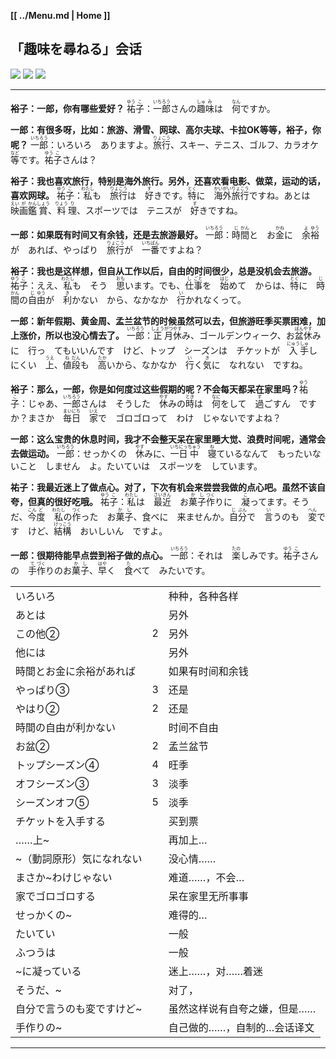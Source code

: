 **[[ ../Menu.md | Home ]]**
## 「趣味を尋ねる」会话
![](src/syumi_o_tazuneru_1.jpeg)
![](src/syumi_o_tazuneru_2.jpeg)
![](src/syumi_o_tazuneru_3.jpeg)

---

**裕子：一郎，你有哪些爱好？**
<ruby>祐<rp>(</rp><rt>ゆう</rt><rp>)</rp></ruby><ruby>子<rp>(</rp><rt>こ</rt><rp>)</rp></ruby>：<ruby>一<rp>(</rp><rt>いち</rt><rp>)</rp></ruby><ruby>郎<rp>(</rp><rt>ろう</rt><rp>)</rp></ruby>さんの<ruby>趣<rp>(</rp><rt>しゅ</rt><rp>)</rp></ruby><ruby>味<rp>(</rp><rt>み</rt><rp>)</rp></ruby>は　<ruby>何<rp>(</rp><rt>なん</rt><rp>)</rp></ruby>ですか。

**一郎：有很多呀，比如：旅游、滑雪、网球、高尔夫球、卡拉OK等等，裕子，你呢？**
<ruby>一<rp>(</rp><rt>いち</rt><rp>)</rp></ruby><ruby>郎<rp>(</rp><rt>ろう</rt><rp>)</rp></ruby>：いろいろ　ありますよ。<ruby>旅<rp>(</rp><rt>りょ</rt><rp>)</rp></ruby><ruby>行<rp>(</rp><rt>こう</rt><rp>)</rp></ruby>、スキー、テニス、ゴルフ、カラオケ<ruby>等<rp>(</rp><rt>など</rt><rp>)</rp></ruby>です。<ruby>祐<rp>(</rp><rt>ゆう</rt><rp>)</rp></ruby><ruby>子<rp>(</rp><rt>こ</rt><rp>)</rp></ruby>さんは？

**裕子：我也喜欢旅行，特别是海外旅行。另外，还喜欢看电影、做菜，运动的话，喜欢网球。**
<ruby>祐<rp>(</rp><rt>ゆう</rt><rp>)</rp></ruby><ruby>子<rp>(</rp><rt>こ</rt><rp>)</rp></ruby>：<ruby>私<rp>(</rp><rt>わたし</rt><rp>)</rp></ruby>も　<ruby>旅<rp>(</rp><rt>りょ</rt><rp>)</rp></ruby><ruby>行<rp>(</rp><rt>こう</rt><rp>)</rp></ruby>は　<ruby>好<rp>(</rp><rt>す</rt><rp>)</rp></ruby>きです。<ruby>特<rp>(</rp><rt>とく</rt><rp>)</rp></ruby>に　<ruby>海<rp>(</rp><rt>かい</rt><rp>)</rp></ruby><ruby>外<rp>(</rp><rt>がい</rt><rp>)</rp></ruby><ruby>旅<rp>(</rp><rt>りょ</rt><rp>)</rp></ruby><ruby>行<rp>(</rp><rt>こう</rt><rp>)</rp></ruby>ですね。あとは　<ruby>映<rp>(</rp><rt>えい</rt><rp>)</rp></ruby><ruby>画<rp>(</rp><rt>が</rt><rp>)</rp></ruby><ruby>鑑<rp>(</rp><rt>かん</rt><rp>)</rp></ruby><ruby>賞<rp>(</rp><rt>しょう</rt><rp>)</rp></ruby>、<ruby>料<rp>(</rp><rt>りょう</rt><rp>)</rp></ruby><ruby>理<rp>(</rp><rt>り</rt><rp>)</rp></ruby>、スポーツでは　テニスが　<ruby>好<rp>(</rp><rt>す</rt><rp>)</rp></ruby>きですね。

**一郎：如果既有时间又有余钱，还是去旅游最好。**
<ruby>一<rp>(</rp><rt>いち</rt><rp>)</rp></ruby><ruby>郎<rp>(</rp><rt>ろう</rt><rp>)</rp></ruby>：<ruby>時<rp>(</rp><rt>じ</rt><rp>)</rp></ruby><ruby>間<rp>(</rp><rt>かん</rt><rp>)</rp></ruby>と　お<ruby>金<rp>(</rp><rt>かね</rt><rp>)</rp></ruby>に　<ruby>余<rp>(</rp><rt>よ</rt><rp>)</rp></ruby><ruby>裕<rp>(</rp><rt>ゆう</rt><rp>)</rp></ruby>が　あれば、やっぱり　<ruby>旅<rp>(</rp><rt>りょ</rt><rp>)</rp></ruby><ruby>行<rp>(</rp><rt>こう</rt><rp>)</rp></ruby>が　<ruby>一<rp>(</rp><rt>いち</rt><rp>)</rp></ruby><ruby>番<rp>(</rp><rt>ばん</rt><rp>)</rp></ruby>ですよね？

**裕子：我也是这样想，但自从工作以后，自由的时间很少，总是没机会去旅游。**
<ruby>祐<rp>(</rp><rt>ゆう</rt><rp>)</rp></ruby><ruby>子<rp>(</rp><rt>こ</rt><rp>)</rp></ruby>：ええ、<ruby>私<rp>(</rp><rt>わたし</rt><rp>)</rp></ruby>も　そう　<ruby>思<rp>(</rp><rt>おも</rt><rp>)</rp></ruby>います。でも、<ruby>仕<rp>(</rp><rt>し</rt><rp>)</rp></ruby><ruby>事<rp>(</rp><rt>ごと</rt><rp>)</rp></ruby>を　<ruby>始<rp>(</rp><rt>はじ</rt><rp>)</rp></ruby>めて　からは、<ruby>特<rp>(</rp><rt>とく</rt><rp>)</rp></ruby>に　<ruby>時<rp>(</rp><rt>じ</rt><rp>)</rp></ruby><ruby>間<rp>(</rp><rt>かん</rt><rp>)</rp></ruby>の<ruby>自<rp>(</rp><rt>じ</rt><rp>)</rp></ruby><ruby>由<rp>(</rp><rt>ゆう</rt><rp>)</rp></ruby>が　<ruby>利<rp>(</rp><rt>き</rt><rp>)</rp></ruby>かない　から、なかなか　<ruby>行<rp>(</rp><rt>い</rt><rp>)</rp></ruby>かれなくって。

**一郎：新年假期、黄金周、孟兰盆节的时候虽然可以去，但旅游旺季买票困难，加上涨价，所以也没心情去了。**
<ruby>一<rp>(</rp><rt>いち</rt><rp>)</rp></ruby><ruby>郎<rp>(</rp><rt>ろう</rt><rp>)</rp></ruby>：<ruby>正<rp>(</rp><rt>しょう</rt><rp>)</rp></ruby><ruby>月<rp>(</rp><rt>がつ</rt><rp>)</rp></ruby><ruby>休<rp>(</rp><rt>やす</rt><rp>)</rp></ruby>み、ゴールデンウィーク、お<ruby>盆<rp>(</rp><rt>ぼん</rt><rp>)</rp></ruby><ruby>休<rp>(</rp><rt>やす</rt><rp>)</rp></ruby>みに　行っ　てもいいんです　けど、トップ　シーズンは　チケットが　<ruby>入<rp>(</rp><rt>にゅう</rt><rp>)</rp></ruby><ruby>手<rp>(</rp><rt>しゅ</rt><rp>)</rp></ruby>し　にくい　<ruby>上<rp>(</rp><rt>うえ</rt><rp>)</rp></ruby>、<ruby>値<rp>(</rp><rt>ね</rt><rp>)</rp></ruby><ruby>段<rp>(</rp><rt>だん</rt><rp>)</rp></ruby>も　<ruby>高<rp>(</rp><rt>たか</rt><rp>)</rp></ruby>いから、なかなか　<ruby>行<rp>(</rp><rt>い</rt><rp>)</rp></ruby>く<ruby>気<rp>(</rp><rt>き</rt><rp>)</rp></ruby>に　なれない　ですね。

**裕子：那么，一郎，你是如何度过这些假期的呢？不会每天都呆在家里吗？**
<ruby>祐<rp>(</rp><rt>ゆう</rt><rp>)</rp></ruby><ruby>子<rp>(</rp><rt>こ</rt><rp>)</rp></ruby>：じゃあ、<ruby>一<rp>(</rp><rt>いち</rt><rp>)</rp></ruby><ruby>郎<rp>(</rp><rt>ろう</rt><rp>)</rp></ruby>さんは　そうした　<ruby>休<rp>(</rp><rt>やす</rt><rp>)</rp></ruby>みの<ruby>時<rp>(</rp><rt>とき</rt><rp>)</rp></ruby>は　<ruby>何<rp>(</rp><rt>なに</rt><rp>)</rp></ruby>をして　<ruby>過<rp>(</rp><rt>す</rt><rp>)</rp></ruby>ごすん　ですか？まさか　<ruby>毎<rp>(</rp><rt>まい</rt><rp>)</rp></ruby><ruby>日<rp>(</rp><rt>にち</rt><rp>)</rp></ruby>　<ruby>家<rp>(</rp><rt>いえ</rt><rp>)</rp></ruby>で　ゴロゴロって　わけ　じゃないですよね？

**一郎：这么宝贵的休息时间，我才不会整天呆在家里睡大觉、浪费时间呢，通常会去做运动。**
<ruby>一<rp>(</rp><rt>いち</rt><rp>)</rp></ruby><ruby>郎<rp>(</rp><rt>ろう</rt><rp>)</rp></ruby>：せっかくの　<ruby>休<rp>(</rp><rt>やす</rt><rp>)</rp></ruby>みに、<ruby>一<rp>(</rp><rt>いち</rt><rp>)</rp></ruby><ruby>日<rp>(</rp><rt>にっ</rt><rp>)</rp></ruby><ruby>中<rp>(</rp><rt>ちゅう</rt><rp>)</rp></ruby>　<ruby>寝<rp>(</rp><rt>ね</rt><rp>)</rp></ruby>ているなんて　もったいないこと　しません　よ。たいていは　スポーツを　しています。

**祐子：我最近迷上了做点心。对了，下次有机会来尝尝我做的点心吧。虽然不该自夸，但真的很好吃哦。**
<ruby>祐<rp>(</rp><rt>ゆう</rt><rp>)</rp></ruby><ruby>子<rp>(</rp><rt>こ</rt><rp>)</rp></ruby>：<ruby>私<rp>(</rp><rt>わたし</rt><rp>)</rp></ruby>は　<ruby>最<rp>(</rp><rt>さい</rt><rp>)</rp></ruby><ruby>近<rp>(</rp><rt>きん</rt><rp>)</rp></ruby>　お<ruby>菓<rp>(</rp><rt>か</rt><rp>)</rp></ruby><ruby>子<rp>(</rp><rt>し</rt><rp>)</rp></ruby><ruby>作<rp>(</rp><rt>つく</rt><rp>)</rp></ruby>りに　<ruby>凝<rp>(</rp><rt>こ</rt><rp>)</rp></ruby>ってます。そうだ、<ruby>今<rp>(</rp><rt>こん</rt><rp>)</rp></ruby><ruby>度<rp>(</rp><rt>ど</rt><rp>)</rp></ruby>　<ruby>私<rp>(</rp><rt>わたし</rt><rp>)</rp></ruby>の<ruby>作<rp>(</rp><rt>つく</rt><rp>)</rp></ruby>った　お<ruby>菓<rp>(</rp><rt>か</rt><rp>)</rp></ruby><ruby>子<rp>(</rp><rt>し</rt><rp>)</rp></ruby>、食べに　来ませんか。<ruby>自<rp>(</rp><rt>じ</rt><rp>)</rp></ruby><ruby>分<rp>(</rp><rt>ぶん</rt><rp>)</rp></ruby>で　<ruby>言<rp>(</rp><rt>い</rt><rp>)</rp></ruby>うのも　<ruby>変<rp>(</rp><rt>へん</rt><rp>)</rp></ruby>です　けど、<ruby>結<rp>(</rp><rt>けっ</rt><rp>)</rp></ruby><ruby>構<rp>(</rp><rt>こう</rt><rp>)</rp></ruby>　おいしいん　ですよ。

**一郎：很期待能早点尝到裕子做的点心。**
<ruby>一<rp>(</rp><rt>いち</rt><rp>)</rp></ruby><ruby>郎<rp>(</rp><rt>ろう</rt><rp>)</rp></ruby>：それは　<ruby>楽<rp>(</rp><rt>たの</rt><rp>)</rp></ruby>しみです。<ruby>祐<rp>(</rp><rt>ゆう</rt><rp>)</rp></ruby><ruby>子<rp>(</rp><rt>こ</rt><rp>)</rp></ruby>さんの　<ruby>手<rp>(</rp><rt>て</rt><rp>)</rp></ruby><ruby>作<rp>(</rp><rt>づく</rt><rp>)</rp></ruby>りのお<ruby>菓<rp>(</rp><rt>か</rt><rp>)</rp></ruby><ruby>子<rp>(</rp><rt>し</rt><rp>)</rp></ruby>、<ruby>早<rp>(</rp><rt>はや</rt><rp>)</rp></ruby>く　<ruby>食<rp>(</rp><rt>た</rt><rp>)</rp></ruby>べて　みたいです。


|                           |     |                              |
| ------------------------- | --- | ---------------------------- |
| いろいろ                  |     | 种种，各种各样               |
| あとは                    |     | 另外                         |
| この他②                   | 2   | 另外                         |
| 他には                    |     | 另外                         |
| 時間とお金に余裕があれば  |     | 如果有时间和余钱             |
| やっぱり③                 | 3   | 还是                         |
| やはり②                   | 2   | 还是                         |
| 時間の自由が利かない      |     | 时间不自由                   |
| お盆②                     | 2   | 孟兰盆节                     |
| トップシーズン④           | 4   | 旺季                         |
| オフシーズン③             | 3   | 淡季                         |
| シーズンオフ⑤             | 5   | 淡季                         |
| チケットを入手する        |     | 买到票                       |
| ……上~                     |     | 再加上…                      |
| ~（動詞原形）気になれない |     | 没心情……                     |
| まさか~わけじゃない       |     | 难道……，不会…                |
| 家でゴロゴロする          |     | 呆在家里无所事事             |
| せっかくの~               |     | 难得的…                      |
| たいてい                  |     | 一般                         |
| ふつうは                  |     | 一般                         |
| ~に凝っている             |     | 迷上……，对……着迷             |
| そうだ、~                 |     | 对了，                       |
| 自分で言うのも変ですけど~ |     | 虽然这样说有自夸之嫌，但是…… |
| 手作りの~                 |     | 自己做的……，自制的…会话译文  |

---
